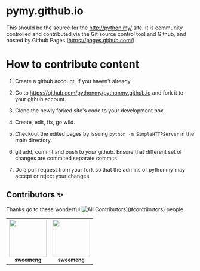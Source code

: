 pymy.github.io
==============

This should be the source for the http://python.my/ site. It is
community controlled and contributed via the Git source control tool
and Github, and hosted by Github Pages (https://pages.github.com/)

How to contribute content
=========================

1. Create a github account, if you haven't already.

2. Go to https://github.com/pythonmy/pythonmy.github.io and fork it to your github account.

3. Clone the newly forked site's code to your development box.

4. Create, edit, fix, go wild.

5. Checkout the edited pages by issuing `python -m SimpleHTTPServer` in the main directory.

6. git add, commit and push to *your* github. Ensure that different set of changes are commited separate commits.

7. Do a pull request from your fork so that the admins of pythonmy may accept or reject your changes.

## Contributors ✨
Thanks go to these wonderful ![All Contributors](https://img.shields.io/badge/all_contributors-9-orange.svg?style=flat-square)](#contributors) people

<table>
  <tbody>
    <tr>
      <td align="center"><a href="https://github.com/sweemeng"><img src="https://avatars.githubusercontent.com/u/80779?v=4?s=100" width="100px;" alt=""/><br /><sub><b>sweemeng</b></sub></a></td>
      <td align="center"><a href="https://github.com/sweemeng"><img src="https://avatars.githubusercontent.com/u/80779?v=4?s=100" width="100px;" alt=""/><br /><sub><b>sweemeng</b></sub></a></td>
